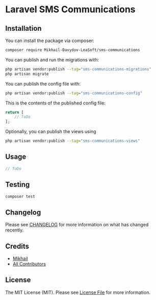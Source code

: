 # Laravel SMS Communications

## Installation

You can install the package via composer:

```bash
composer require Mikhail-Davydov-LeaSoft/sms-communications
```

You can publish and run the migrations with:

```bash
php artisan vendor:publish --tag="sms-communications-migrations"
php artisan migrate
```

You can publish the config file with:

```bash
php artisan vendor:publish --tag="sms-communications-config"
```

This is the contents of the published config file:

```php
return [
    // ToDo
];
```

Optionally, you can publish the views using

```bash
php artisan vendor:publish --tag="sms-communications-views"
```

## Usage

```php
// ToDo
```

## Testing

```bash
composer test
```

## Changelog

Please see [CHANGELOG](CHANGELOG.md) for more information on what has changed recently.

## Credits

- [Mikhail](https://github.com/Mikhail-Davydov-LeaSoft)
- [All Contributors](../../contributors)

## License

The MIT License (MIT). Please see [License File](LICENSE.md) for more information.
